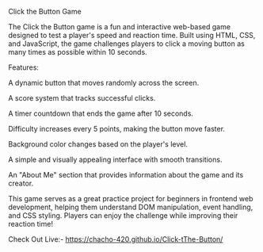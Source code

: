Click the Button Game

The Click the Button game is a fun and interactive web-based game designed to test a player's speed and reaction time. Built using HTML, CSS, and JavaScript, the game challenges players to click a moving button as many times as possible within 10 seconds.

Features:

A dynamic button that moves randomly across the screen.

A score system that tracks successful clicks.

A timer countdown that ends the game after 10 seconds.

Difficulty increases every 5 points, making the button move faster.

Background color changes based on the player's level.

A simple and visually appealing interface with smooth transitions.

An "About Me" section that provides information about the game and its creator.


This game serves as a great practice project for beginners in frontend web development, helping them understand DOM manipulation, event handling, and CSS styling. Players can enjoy the challenge while improving their reaction time!



Check Out Live:-
                https://chacho-420.github.io/Click-tThe-Button/
